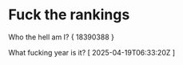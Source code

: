 # Fuck the rankings

Who the hell am I?
{ 18390388 }

What fucking year is it?
[ 2025-04-19T06:33:20Z ]
